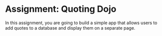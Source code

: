 # Assignment: Quoting Dojo
In this assignment, you are going to build a simple app that allows users to add quotes to a database and display them on a separate page.

